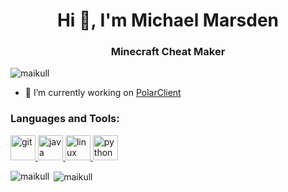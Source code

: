 <h1 align="center">Hi 👋, I'm Michael Marsden</h1>
<h3 align="center">Minecraft Cheat Maker</h3>

<p align="left"> <img src="https://komarev.com/ghpvc/?username=maikull&label=Profile%20views&color=0e75b6&style=flat" alt="maikull" /> </p>

- 🔭 I’m currently working on [PolarClient](https://github.com/Maikull/PolarClient)


<h3 align="left">Languages and Tools:</h3>
<p align="left"> <a href="https://git-scm.com/" target="_blank"> <img src="https://www.vectorlogo.zone/logos/git-scm/git-scm-icon.svg" alt="git" width="40" height="40"/> </a> <a href="https://www.java.com" target="_blank"> <img src="https://devicons.github.io/devicon/devicon.git/icons/java/java-original-wordmark.svg" alt="java" width="40" height="40"/> </a> <a href="https://www.linux.org/" target="_blank"> <img src="https://devicons.github.io/devicon/devicon.git/icons/linux/linux-original.svg" alt="linux" width="40" height="40"/> </a> <a href="https://www.python.org" target="_blank"> <img src="https://devicons.github.io/devicon/devicon.git/icons/python/python-original.svg" alt="python" width="40" height="40"/> </a> </p>

<p><img align="left" src="https://github-readme-stats.vercel.app/api/top-langs?username=maikull&show_icons=true&locale=en&layout=compact" alt="maikull" /></p>

<p>&nbsp;<img align="center" src="https://github-readme-stats.vercel.app/api?username=maikull&show_icons=true&locale=en" alt="maikull" /></p>
